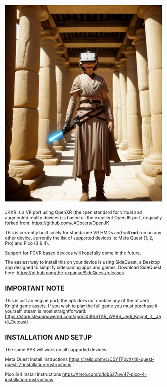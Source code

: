![JKXR Banner](https://github.com/DrBeef/JKXR/blob/main/assets/FemaleVRJedi.png)
===

JKXR is a VR port using OpenXR (the open standard for virtual and augmented reality devices) is based on the excellent OpenJK port, originally forked from: https://github.com/JACoders/OpenJK

This is currently built solely for standalone VR HMDs and will **not** run on any other device, currently the list of supported devices is: Meta Quest (1, 2, Pro) and Pico (3 & 4).

Support for PCVR based devices will hopefully come in the future.

The easiest way to install this on your device is using SideQuest, a Desktop app designed to simplify sideloading apps and games.
Download SideQuest here:
https://github.com/the-expanse/SideQuest/releases



IMPORTANT NOTE
--------------

This is just an engine port; the apk does not contain any of the of Jedi Knight game assets. If you wish to play the full game you must purchase it yourself, steam is most straightforward:  https://store.steampowered.com/app/6030/STAR_WARS_Jedi_Knight_II__Jedi_Outcast/


INSTALLATION AND SETUP
----------------------

The same APK will work on all supported devices.

Meta Quest Install Instructions
https://trello.com/c/C0YTFpvX/48-quest-quest-2-installation-instructions

Pico 3/4 Install Instructions
https://trello.com/c/Idb627uv/47-pico-4-installation-instructions
